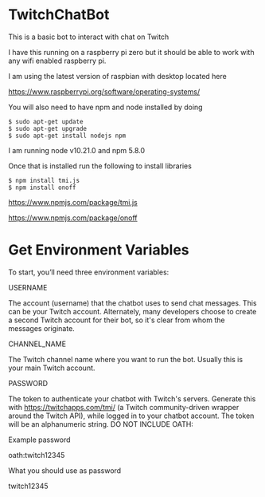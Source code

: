 # TwitchChatBot
This is a basic bot to interact with chat on Twitch

I have this running on a raspberry pi zero but it should be able to work with any wifi
enabled raspberry pi.

I am using the latest version of raspbian with desktop located here

https://www.raspberrypi.org/software/operating-systems/

You will also need to have npm and node installed by doing
```
$ sudo apt-get update
$ sudo apt-get upgrade
$ sudo apt-get install nodejs npm
```
I am running node v10.21.0 and npm 5.8.0

Once that is installed run the following to install libraries
```
$ npm install tmi.js
$ npm install onoff
```
https://www.npmjs.com/package/tmi.js

https://www.npmjs.com/package/onoff


# Get Environment Variables
To start, you’ll need three environment variables:

USERNAME

The account (username) that the chatbot uses to send chat messages. This can be your Twitch account. Alternately, many developers choose to create a second Twitch account for their bot, so it's clear from whom the messages originate.

CHANNEL_NAME

The Twitch channel name where you want to run the bot. Usually this is your main Twitch account.

PASSWORD	

The token to authenticate your chatbot with Twitch's servers. Generate this with https://twitchapps.com/tmi/ (a Twitch community-driven wrapper around the Twitch API), while logged in to your chatbot account. The token will be an alphanumeric string. DO NOT INCLUDE OATH:

Example password

oath:twitch12345

What you should use as password

twitch12345

